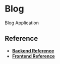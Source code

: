 # Blog
Blog Application

## Reference
- **[Backend Reference]**
- **[Frontend Reference]**

[Backend Reference]: blog_api/README.md
[Frontend Reference]: blog_webui/README.md
